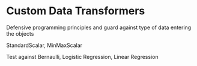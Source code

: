 # Custom Data Transformers

Defensive programming principles and guard against type of data entering the objects

StandardScalar, MinMaxScalar

Test against Bernaulli, Logistic Regression, Linear Regression
